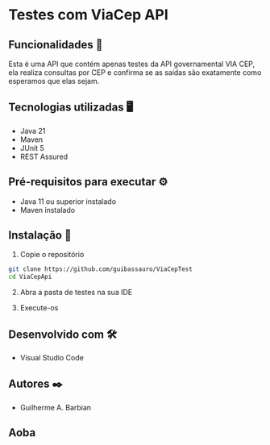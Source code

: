 # Testes com ViaCep API

## Funcionalidades 🚀
Esta é uma API que contém apenas testes da API governamental VIA CEP, ela realiza consultas por CEP e confirma se as saídas são exatamente como esperamos que elas sejam.

## Tecnologias utilizadas 🖥️
- Java 21
-  Maven
- JUnit 5
- REST Assured

## Pré-requisitos para executar ⚙️
- Java 11 ou superior instalado
- Maven instalado

## Instalação 📩
1. Copie o repositório
```bash
git clone https://github.com/guibassauro/ViaCepTest
cd ViaCepApi
```

2. Abra a pasta de testes na sua IDE

3. Execute-os

## Desenvolvido com 🛠️
- Visual Studio Code

## Autores ✒️
- Guilherme A. Barbian

## Aoba